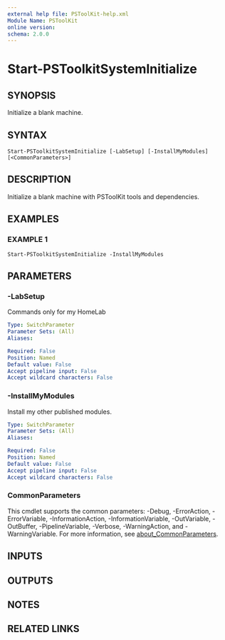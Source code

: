 ```yaml
---
external help file: PSToolKit-help.xml
Module Name: PSToolKit
online version:
schema: 2.0.0
---
```


# Start-PSToolkitSystemInitialize

## SYNOPSIS
Initialize a blank machine.

## SYNTAX

```
Start-PSToolkitSystemInitialize [-LabSetup] [-InstallMyModules] [<CommonParameters>]
```

## DESCRIPTION
Initialize a blank machine with PSToolKit tools and dependencies.

## EXAMPLES

### EXAMPLE 1
```
Start-PSToolkitSystemInitialize -InstallMyModules
```

## PARAMETERS

### -LabSetup
Commands only for my HomeLab

```yaml
Type: SwitchParameter
Parameter Sets: (All)
Aliases:

Required: False
Position: Named
Default value: False
Accept pipeline input: False
Accept wildcard characters: False
```

### -InstallMyModules
Install my other published modules.

```yaml
Type: SwitchParameter
Parameter Sets: (All)
Aliases:

Required: False
Position: Named
Default value: False
Accept pipeline input: False
Accept wildcard characters: False
```

### CommonParameters
This cmdlet supports the common parameters: -Debug, -ErrorAction, -ErrorVariable, -InformationAction, -InformationVariable, -OutVariable, -OutBuffer, -PipelineVariable, -Verbose, -WarningAction, and -WarningVariable. For more information, see [about_CommonParameters](http://go.microsoft.com/fwlink/?LinkID=113216).

## INPUTS

## OUTPUTS

## NOTES

## RELATED LINKS
